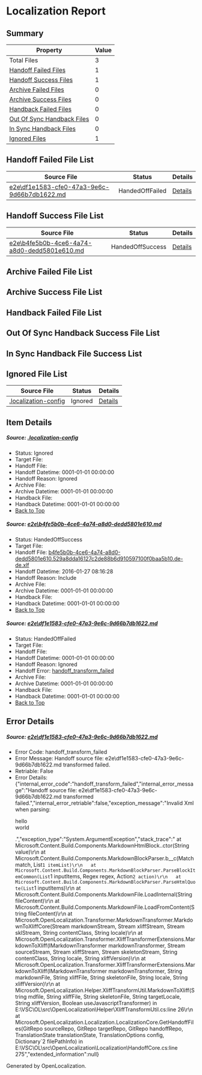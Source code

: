 # <a name='report-top'></a> Localization Report

## Summary
 Property | Value 
 -------- | ----- 
 Total Files | 3
[ Handoff Failed Files ](#handoff-failed-list)| 1
[ Handoff Success Files ](#handoff-success-list)| 1
[ Archive Failed Files ](#archive-failed-list)| 0
[ Archive Success Files ](#archive-success-list)| 0
[ Handback Failed Files ](#handback-failed-list)| 0
[ Out Of Sync Handback Files ](#outofsync-handback-success-list)| 0
[ In Sync Handback Files ](#insync-handback-success-list)| 0
[ Ignored Files ](#ignored-list)| 1

## <a name='handoff-failed-list'></a> Handoff Failed File List
 Source File | Status | Details 
 ----------- | ------ | ------- 
 [e2e\df1e1583-cfe0-47a3-9e6c-9d66b7db1622.md](https://github.com/OpenLocalizationTest/oltest/blob/b541b7de7c7b93e5134f26a6c481ca42d415a89d/e2e/df1e1583-cfe0-47a3-9e6c-9d66b7db1622.md) | HandedOffFailed | [Details](#9c9b0177cdb6c328f30dbd14fa314454538359c12)

## <a name='handoff-success-list'></a> Handoff Success File List
 Source File | Status | Details 
 ----------- | ------ | ------- 
 [e2e\b4fe5b0b-4ce6-4a74-a8d0-dedd5801e610.md](https://github.com/OpenLocalizationTest/oltest/blob/b541b7de7c7b93e5134f26a6c481ca42d415a89d/e2e/b4fe5b0b-4ce6-4a74-a8d0-dedd5801e610.md) | HandedOffSuccess | [Details](#9921c46d7a124c2cfbf97632ddd04e3a93e4d3001)

## <a name='archive-failed-list'></a> Archive Failed File List

## <a name='archive-success-list'></a> Archive Success File List

## <a name='handback-failed-list'></a> Handback Failed File List

## <a name='outofsync-handback-success-list'></a> Out Of Sync Handback Success File List

## <a name='insync-handback-success-list'></a> In Sync Handback File Success List

## <a name='ignored-list'></a> Ignored File List
 Source File | Status | Details 
 ----------- | ------ | ------- 
 [.localization-config](https://github.com/OpenLocalizationTest/oltest/blob/b541b7de7c7b93e5134f26a6c481ca42d415a89d/.localization-config) | Ignored | [Details](#e4725be8631cbe979bbe0fa8b97cd75f1fd41d4d0)

## Item Details
##### <a name='e4725be8631cbe979bbe0fa8b97cd75f1fd41d4d0'></a> Source: [.localization-config](https://github.com/OpenLocalizationTest/oltest/blob/b541b7de7c7b93e5134f26a6c481ca42d415a89d/.localization-config)
* Status: Ignored
* Target File: 
* Handoff File: 
* Handoff Datetime: 0001-01-01 00:00:00
* Handoff Reason: Ignored
* Archive File: 
* Archive Datetime: 0001-01-01 00:00:00
* Handback File: 
* Handback Datetime: 0001-01-01 00:00:00
* [Back to Top](#report-top)

##### <a name='9921c46d7a124c2cfbf97632ddd04e3a93e4d3001'></a> Source: [e2e\b4fe5b0b-4ce6-4a74-a8d0-dedd5801e610.md](https://github.com/OpenLocalizationTest/oltest/blob/b541b7de7c7b93e5134f26a6c481ca42d415a89d/e2e/b4fe5b0b-4ce6-4a74-a8d0-dedd5801e610.md)
* Status: HandedOffSuccess
* Target File: 
* Handoff File: [b4fe5b0b-4ce6-4a74-a8d0-dedd5801e610.529a8dda16127c2de88b6d910597100f0baa5b10.de-de.xlf](https://github.com/OpenLocalizationTestOrg/olhandoff/blob/2d714aa20eb924e1f61da6548853e64d4ad6ee55/ol-handoff/OpenLocalizationTestOrg/oltest.de-de/tianzh/b4fe5b0b-4ce6-4a74-a8d0-dedd5801e610.529a8dda16127c2de88b6d910597100f0baa5b10.de-de.xlf)
* Handoff Datetime: 2016-01-27 08:16:28
* Handoff Reason: Include
* Archive File: 
* Archive Datetime: 0001-01-01 00:00:00
* Handback File: 
* Handback Datetime: 0001-01-01 00:00:00
* [Back to Top](#report-top)

##### <a name='9c9b0177cdb6c328f30dbd14fa314454538359c12'></a> Source: [e2e\df1e1583-cfe0-47a3-9e6c-9d66b7db1622.md](https://github.com/OpenLocalizationTest/oltest/blob/b541b7de7c7b93e5134f26a6c481ca42d415a89d/e2e/df1e1583-cfe0-47a3-9e6c-9d66b7db1622.md)
* Status: HandedOffFailed
* Target File: 
* Handoff File: 
* Handoff Datetime: 0001-01-01 00:00:00
* Handoff Reason: Ignored
* Handoff Error: [handoff_transform_failed](#9c9b0177cdb6c328f30dbd14fa314454538359c12handoff_transform_failed)
* Archive File: 
* Archive Datetime: 0001-01-01 00:00:00
* Handback File: 
* Handback Datetime: 0001-01-01 00:00:00
* [Back to Top](#report-top)


## Error Details
##### <a name='9c9b0177cdb6c328f30dbd14fa314454538359c12handoff_transform_failed'></a> Source: [e2e\df1e1583-cfe0-47a3-9e6c-9d66b7db1622.md](#9c9b0177cdb6c328f30dbd14fa314454538359c12)
* Error Code: handoff_transform_failed
* Error Message: Handoff source file: e2e\df1e1583-cfe0-47a3-9e6c-9d66b7db1622.md transformed failed.
* Retriable: False
* Error Details: {"internal_error_code":"handoff_transform_failed","internal_error_message":"Handoff source file: e2e\\df1e1583-cfe0-47a3-9e6c-9d66b7db1622.md transformed failed.","internal_error_retriable":false,"exception_message":"Invalid Xml when parsing: <p>hello <br> world</p>.","exception_type":"System.ArgumentException","stack_trace":"   at Microsoft.Content.Build.Components.MarkdownHtmlBlock..ctor(String value)\r\n   at Microsoft.Content.Build.Components.MarkdownBlockParser.<ParseHtmlQuote>b__c(Match match, List`1 itemList)\r\n   at Microsoft.Content.Build.Components.MarkdownBlockParser.ParseBlockItemCommon(List`1 inputItems, Regex regex, Action`2 action)\r\n   at Microsoft.Content.Build.Components.MarkdownBlockParser.ParseHtmlQuote(List`1 inputItems)\r\n   at Microsoft.Content.Build.Components.MarkdownFile.LoadInternal(String fileContent)\r\n   at Microsoft.Content.Build.Components.MarkdownFile.LoadFromContent(String fileContent)\r\n   at Microsoft.OpenLocalization.Transformer.MarkdownTransformer.MarkdownToXliffCore(Stream markdownStream, Stream xliffStream, Stream sklStream, String contentClass, String locale)\r\n   at Microsoft.OpenLocalization.Transformer.XliffTransformerExtensions.MarkdownToXliff(IMarkdownTransformer markdownTransformer, Stream sourceStream, Stream xliffStream, Stream skeletonStream, String contentClass, String locale, String xliffVersion)\r\n   at Microsoft.OpenLocalization.Transformer.XliffTransformerExtensions.MarkdownToXliff(IMarkdownTransformer markdownTransformer, String markdownFile, String xliffFile, String skeletonFile, String locale, String xliffVersion)\r\n   at Microsoft.OpenLocalization.Helper.XliffTransformUtil.MarkdownToXliff(String mdfile, String xliffFile, String skeletonFile, String targetLocale, String xliffVersion, Boolean useJavascriptTransformer) in E:\\VSC\\OL\\src\\OpenLocalization\\Helper\\XliffTransformUtil.cs:line 26\r\n   at Microsoft.OpenLocalization.Localization.LocalizationCore.GetHandoffFiles(GitRepo sourceRepo, GitRepo targetRepo, GitRepo handoffRepo, TranslationState translationState, TranslationOptions config, Dictionary`2 filePathInfo) in E:\\VSC\\OL\\src\\OpenLocalization\\Localization\\HandoffCore.cs:line 275","extended_information":null}


Generated by OpenLocalization.
